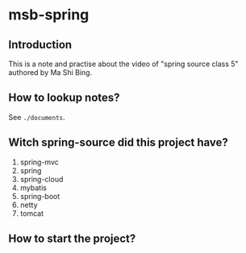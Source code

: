 # msb-spring
## Introduction
This is a note and practise about the video of "spring source class 5" authored by  Ma Shi Bing.
## How to lookup notes?
See `./documents`.
## Witch spring-source did this project have?
1. spring-mvc
1. spring
1. spring-cloud
1. mybatis
1. spring-boot
1. netty
1. tomcat
## How to start the project?